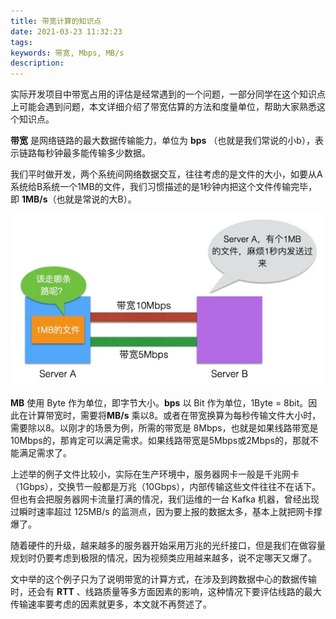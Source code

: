 ```yaml
---
title: 带宽计算的知识点
date: 2021-03-23 11:32:23
tags:
keywords: 带宽, Mbps, MB/s
description: 
---
```


实际开发项目中带宽占用的评估是经常遇到的一个问题，一部分同学在这个知识点上可能会遇到问题，本文详细介绍了带宽估算的方法和度量单位，帮助大家熟悉这个知识点。

**带宽** 是网络链路的最大数据传输能力，单位为 **bps** （也就是我们常说的小b），表示链路每秒钟最多能传输多少数据。

我们平时做开发，两个系统间网络数据交互，往往考虑的是文件的大小，如要从A系统给B系统一个1MB的文件，我们习惯描述的是1秒钟内把这个文件传输完毕，即 **1MB/s**（也就是常说的大B）。

<img src="20210323-network-bandwidth/image-20210324085320969.jpg" alt="网络带宽图解" />

**MB** 使用 Byte 作为单位，即字节大小。**bps** 以 Bit 作为单位，1Byte = 8bit。因此在计算带宽时，需要将**MB/s** 乘以8。或者在带宽换算为每秒传输文件大小时，需要除以8。以刚才的场景为例，所需的带宽是 8Mbps，也就是如果线路带宽是10Mbps的，那肯定可以满足需求。如果线路带宽是5Mbps或2Mbps的，那就不能满足需求了。

上述举的例子文件比较小，实际在生产环境中，服务器网卡一般是千兆网卡（1Gbps），交换节一般都是万兆（10Gbps），内部传输这些文件往往不在话下。但也有会把服务器网卡流量打满的情况，我们运维的一台 Kafka 机器，曾经出现过瞬时速率超过 125MB/s 的监测点，因为要上报的数据太多，基本上就把网卡撑爆了。

随着硬件的升级，越来越多的服务器开始采用万兆的光纤接口，但是我们在做容量规划时仍要考虑到极限的情况，因为视频类应用越来越多，说不定哪天又爆了。

文中举的这个例子只为了说明带宽的计算方式，在涉及到跨数据中心的数据传输时，还会有 **RTT** 、线路质量等多方面因素的影响，这种情况下要评估线路的最大传输速率要考虑的因素就更多，本文就不再赘述了。